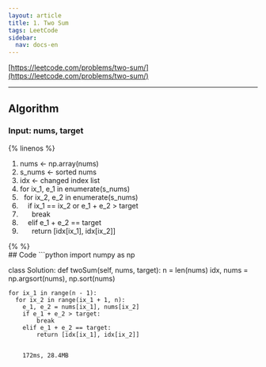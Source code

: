```yaml
---
layout: article
title: 1. Two Sum
tags: LeetCode
sidebar:
  nav: docs-en
---
```


[https://leetcode.com/problems/two-sum/](https://leetcode.com/problems/two-sum/)

<!--more-->

---

## Algorithm
### Input: nums, target
{% linenos %}
<ol>
<li> nums ← np.array(nums) </li>
<li> s_nums ← sorted nums </li>
<li> idx ← changed index list </li>
<li> for ix_1, e_1 in enumerate(s_nums) </li>
<li> &nbsp; for ix_2, e_2 in enumerate(s_nums) </li>
<li> &nbsp; &nbsp; if ix_1 == ix_2 or e_1 + e_2 > target </li>
<li> &nbsp; &nbsp; &nbsp; break </li>
<li> &nbsp; &nbsp; elif e_1 + e_2 == target </li>
<li> &nbsp; &nbsp; &nbsp; return [idx[ix_1], idx[ix_2]] </li>
</ol>
{% %}

<br>
## Code
```python
import numpy as np

class Solution:
  def twoSum(self, nums, target):
    n = len(nums)
    idx, nums = np.argsort(nums), np.sort(nums)

    for ix_1 in range(n - 1):
      for ix_2 in range(ix_1 + 1, n):
        e_1, e_2 = nums[ix_1], nums[ix_2]
        if e_1 + e_2 > target:
            break
        elif e_1 + e_2 == target:
            return [idx[ix_1], idx[ix_2]]
```

    172ms, 28.4MB

